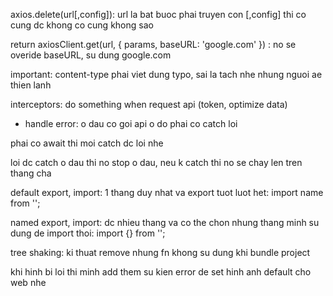 axios.delete(url[,config]): url la bat buoc phai truyen con [,config] thi co cung dc khong co cung khong sao

return axiosClient.get(url, { params, baseURL: 'google.com' }) : no se overide baseURL, su dung google.com

important: content-type phai viet dung typo, sai la tach nhe nhung nguoi ae thien lanh

interceptors: do something when request api (token, optimize data)
- handle error: 
 o dau co goi api o do phai co catch loi

 phai co await thi moi catch dc loi nhe

 loi dc catch o dau thi no stop o dau, neu k catch thi no se chay len tren thang cha

 default export, import: 1 thang duy nhat va export tuot luot het: import name from '';

 named export, import: dc nhieu thang va co the chon nhung thang minh su dung de import thoi: import {} from '';

 tree shaking: ki thuat remove nhung fn khong su dung khi bundle project

 khi hinh bi loi thi minh add them su kien error de set hinh anh default cho web nhe